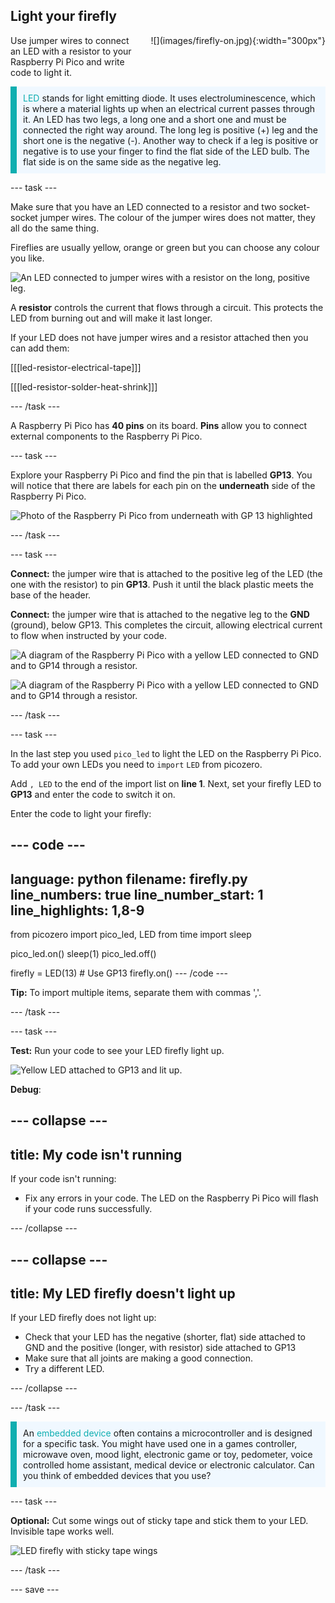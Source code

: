 ## Light your firefly

<div style="display: flex; flex-wrap: wrap">
<div style="flex-basis: 200px; flex-grow: 1; margin-right: 15px;">
Use jumper wires to connect an LED with a resistor to your Raspberry Pi Pico and write code to light it. 
</div>
<div>
![](images/firefly-on.jpg){:width="300px"}
</div>
</div>

<p style='border-left: solid; border-width:10px; border-color: #0faeb0; background-color: aliceblue; padding: 10px;'>
<span style="color: #0faeb0">LED</span> stands for light emitting diode. It uses electroluminescence, which is where a material lights up when an electrical current passes through it. An LED has two legs, a long one and a short one and must be connected the right way around. The long leg is positive (+) leg and the short one is the negative (-). Another way to check if a leg is positive or negative is to use your finger to find the flat side of the LED bulb. The flat side is on the same side as the negative leg.
</p>

--- task ---

Make sure that you have an LED connected to a resistor and two socket-socket jumper wires. The colour of the jumper wires does not matter, they all do the same thing.  

Fireflies are usually yellow, orange or green but you can choose any colour you like.

![An LED connected to jumper wires with a resistor on the long, positive leg.](images/led-resistor.jpeg)

A **resistor** controls the current that flows through a circuit. This protects the LED from burning out and will make it last longer.

If your LED does not have jumper wires and a resistor attached then you can add them:

[[[led-resistor-electrical-tape]]]

[[[led-resistor-solder-heat-shrink]]]

--- /task ---

A Raspberry Pi Pico has **40 pins** on its board. **Pins** allow you to connect external components to the Raspberry Pi Pico.  

--- task ---

Explore your Raspberry Pi Pico and find the pin that is labelled **GP13**. You will notice that there are labels for each pin on the **underneath** side of the Raspberry Pi Pico. 

![Photo of the Raspberry Pi Pico from underneath with GP 13 highlighted](images/gp13-pico.png)

--- /task ---

--- task ---
 
**Connect:** the jumper wire that is attached to the positive leg of the LED (the one with the resistor) to pin **GP13**. Push it until the black plastic meets the base of the header. 

**Connect:** the jumper wire that is attached to the negative leg to the **GND** (ground), below GP13. This completes the circuit, allowing electrical current to flow when instructed by your code.

![A diagram of the Raspberry Pi Pico with a yellow LED connected to GND and to GP14 through a resistor.](images/pico_led_13_bb.png)

![A diagram of the Raspberry Pi Pico with a yellow LED connected to GND and to GP14 through a resistor.](images/firefly-wiring.webp)

--- /task ---

--- task ---

In the last step you used `pico_led` to light the LED on the Raspberry Pi Pico. To add your own LEDs you need to `import` `LED` from picozero. 

Add `, LED` to the end of the import list on **line 1**. Next, set your firefly LED to **GP13** and enter the code to switch it on. 

Enter the code to light your firefly: 

--- code ---
---
language: python
filename: firefly.py
line_numbers: true
line_number_start: 1
line_highlights: 1,8-9
---
from picozero import pico_led, LED
from time import sleep

pico_led.on()
sleep(1)
pico_led.off()

firefly = LED(13) # Use GP13
firefly.on()
--- /code ---

**Tip:** To import multiple items, separate them with commas ','.

--- /task ---

--- task ---

**Test:** Run your code to see your LED firefly light up. 

![Yellow LED attached to GP13 and lit up.](images/firefly-on.jpg)

**Debug**:

--- collapse ---
---
title: My code isn't running
---

If your code isn't running:
+ Fix any errors in your code. The LED on the Raspberry Pi Pico will flash if your code runs successfully.

--- /collapse ---

--- collapse ---
---
title: My LED firefly doesn't light up
---

If your LED firefly does not light up:
+ Check that your LED has the negative (shorter, flat) side attached to GND and the positive (longer, with resistor) side attached to GP13
+ Make sure that all joints are making a good connection. 
+ Try a different LED.

--- /collapse ---

--- /task ---

<p style='border-left: solid; border-width:10px; border-color: #0faeb0; background-color: aliceblue; padding: 10px;'>
An <span style="color: #0faeb0">embedded device</span> often contains a microcontroller and is designed for a specific task. You might have used one in a games controller, microwave oven, mood light, electronic game or toy, pedometer, voice controlled home assistant, medical device or electronic calculator. Can you think of embedded devices that you use?</p> 

--- task ---

**Optional:** Cut some wings out of sticky tape and stick them to your LED. Invisible tape works well. 

![LED firefly with sticky tape wings](images/firefly-wings.jpg)

--- /task ---

--- save ---